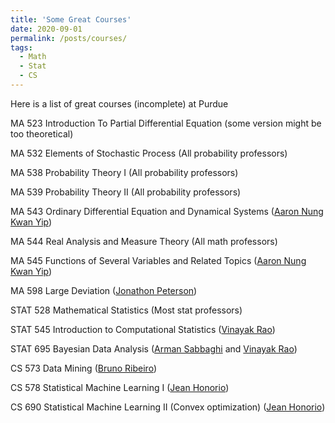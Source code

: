 ```yaml
---
title: 'Some Great Courses'
date: 2020-09-01
permalink: /posts/courses/
tags:
  - Math
  - Stat
  - CS
---
```


Here is a list of great courses (incomplete) at Purdue

MA 523 Introduction To Partial Differential Equation (some version might be too theoretical)

MA 532 Elements of Stochastic Process (All probability professors)

MA 538 Probability Theory I (All probability professors)

MA 539 Probability Theory II (All probability professors)

MA 543 Ordinary Differential Equation and Dynamical Systems ([Aaron Nung Kwan Yip](https://www.math.purdue.edu/~yipn/))

MA 544 Real Analysis and Measure Theory (All math professors)

MA 545 Functions of Several Variables and Related Topics ([Aaron Nung Kwan Yip](https://www.math.purdue.edu/~yipn/))

MA 598 Large Deviation ([Jonathon Peterson](https://www.math.purdue.edu/~peterson/))

STAT 528 Mathematical Statistics (Most stat professors)

STAT 545 Introduction to Computational Statistics ([Vinayak Rao](https://varao.github.io/))

STAT 695 Bayesian Data Analysis ([Arman Sabbaghi](https://www.stat.purdue.edu/~sabbaghi/) and [Vinayak Rao](https://varao.github.io/))

CS 573 Data Mining ([Bruno Ribeiro](https://www.cs.purdue.edu/homes/ribeirob/))

CS 578 Statistical Machine Learning I ([Jean Honorio](https://www.cs.purdue.edu/homes/jhonorio/))

CS 690 Statistical Machine Learning II (Convex optimization) ([Jean Honorio](https://www.cs.purdue.edu/homes/jhonorio/))


